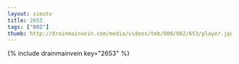 ```yaml
--- 
layout: sieutv
title: 2653
tags: ["002"]
thumb: http://drainmainvein.com/media/videos/tmb/000/002/653/player.jpg
---
```

{% include drainmainvein key="2653" %} 
